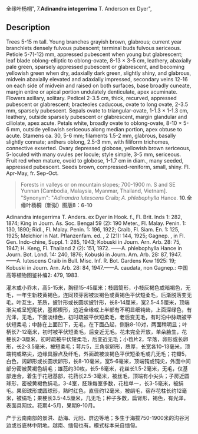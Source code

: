 全缘叶杨桐",
7.**Adinandra integerrima** T. Anderson ex Dyer",

## Description
Trees 5-15 m tall. Young branches grayish brown, glabrous; current year branchlets densely fulvous pubescent; terminal buds fulvous sericeous. Petiole 5-7(-12) mm, appressed pubescent when young but glabrescent; leaf blade oblong-elliptic to oblong-ovate, 8-13 × 3-5 cm, leathery, abaxially pale green, sparsely appressed pubescent or glabrescent, and becoming yellowish green when dry, adaxially dark green, slightly shiny, and glabrous, midvein abaxially elevated and adaxially impressed, secondary veins 12-16 on each side of midvein and raised on both surfaces, base broadly cuneate, margin entire or apical portion undulately denticulate, apex acuminate. Flowers axillary, solitary. Pedicel 2-3.5 cm, thick, recurved, appressed pubescent or glabrescent; bracteoles caducous, ovate to long ovate, 2-3.5 mm, sparsely pubescent. Sepals ovate to triangular-ovate, 1-1.3 × 1-1.3 cm, leathery, outside sparsely pubescent or glabrescent, margin glandular and ciliolate, apex acute. Petals white, broadly ovate to oblong-ovate, 8-10 × 5-6 mm, outside yellowish sericeous along median portion, apex obtuse to acute. Stamens ca. 30, 5-6 mm; filaments 1.5-2 mm, glabrous, basally slightly connate; anthers oblong, 2.5-3 mm, with filiform trichomes, connective exserted. Ovary depressed globose, yellowish brown sericeous, 5-loculed with many ovules per locule; style simple, 3-5 mm, sericeous. Fruit red when mature, ovoid to globose, 1-1.7 cm in diam., many seeded, appressed pubescent. Seeds brown, compressed-reniform, small, shiny. Fl. Apr-May, fr. Sep-Oct.

> Forests in valleys or on mountain slopes; 700-1900 m. S and SE Yunnan [Cambodia, Malaysia, Myanmar, Thailand, Vietnam].
  "Synonym": "*Adinandra lutescens* Craib; *A. phlebophylla* Hance.
**10.全缘叶杨桐（新拟）图版8：6-10**

Adinandra integerrima T. Anders. ex Dyer in Hook. f., Fl. Brit. Inds 1: 282, 1874; King in Journ. As. Soc. Bengal 59 (2): 190 Meter., Fl. Malay. Penin. 1: 130, 1890; Ridl., Fl. Malay. Penin. 1: 196, 1922; Craib, Fl. Siam. En. 1: 125, 1925; Melchior in Nat. Pflanzenfam. ed. , 2 (21): 144, 1925; Gagnep. , in Fl. Gen. Indo-chine, Suppl. 1: 285, 1943; Kobuski in Journ. Arn. Arb. 28: 75, 1947; H. Keng, Fl. Thailand 2 (2): 151, 1972. ——A. phlebophylla Hance in Journ. Bot. Lond. 14: 240, 1876; Kobuski in Journ. Arn. Arb. 28: 87, 1947.——A. lutescens Craib in Bull. Misc. Inf. R. Bot. Gardens Kew 1925: 19; Kobuski in Journ. Arn. Arb. 28: 84, 1947.——A. caudata, non Gagnep.: 中国高等植物图鉴补编2: 479, 1983.

灌木或小乔木，高5-15米，胸径15-45厘米；枝圆筒形，小枝灰褐色或暗褐色，无毛，一年生新枝黄褐色，连同顶芽密被淡褐色或黄褐色平伏短柔毛，后渐脱落变无毛。叶互生，革质，披针形或长圆状披针形，长8-14厘米，宽2.5-4.5厘米，顶端渐尖或呈短尾状，基部楔形，边近全缘或上半部有不明显细钝齿，上面深绿色，有光泽，无毛，下面淡绿色，初时疏被平伏短柔毛，老后变无毛，有时沿中脉疏被平伏短柔毛；中脉在上面凹下，无毛，在下面凸起，侧脉8-10对，两面稍明显；叶柄长7-12毫米，初时被平伏短柔毛，后变近无毛。花未完全开放，单朵腋生，花梗长2-3厘米，初时疏被平伏短柔毛，后变近无毛；小苞片2，早落，卵形或长卵形，长2-3.5毫米，被短柔毛；萼片5，三角状卵形，质厚，长宽各10-13毫米，顶端钝或略尖，边缘具腺点及纤毛，外面疏被淡褐色平伏短柔毛或几无毛；花瓣5，白色，阔卵形或长圆状卵形，长8-10毫米，宽5-6毫米，顶端钝或钝尖，外面中间部分密被黄褐色绢毛；雄蕊约30枚，长5-6毫米，花丝长1.5-2毫米，无毛，仅基部连合，着生于花冠基部，花药长2.5-3毫米，被丝毛，顶端有小尖头；子房近圆球形，密被黄褐色绢毛，3-4室，胚珠每室多数，花柱单一，长3-5毫米，被绢毛。果卵球形或圆球形，熟时红色，直径约12毫米，被绢毛，宿存花柱长约12毫米，被绢毛；果梗长3.5-4.5厘米，几无毛；种子多数，扁肾形，褐色，有光泽，表面具网纹。花期4-5月，果期9-10月。

产于云南南部的景洪、勐海、元阳、屏边等地；多生于海拔750-1900米的沟谷河边或谷底林中阴地。越南、缅甸也有。模式标本采自缅甸。
